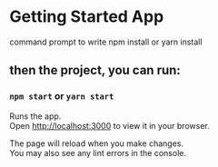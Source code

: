 # Getting Started App

command prompt to write npm install or yarn install

## then the project, you can run:

### `npm start` or `yarn start`

Runs the app.\
Open [http://localhost:3000](http://localhost:3000) to view it in your browser.

The page will reload when you make changes.\
You may also see any lint errors in the console.
